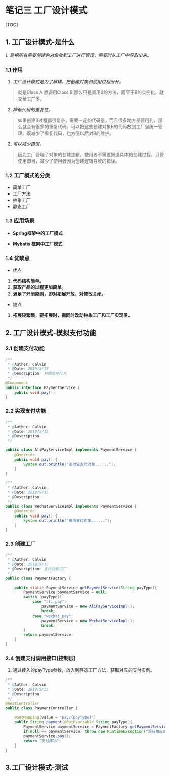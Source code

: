 # 笔记三 工厂设计模式
[TOC]

## 1. 工厂设计模式-是什么
*1. 是把所有需要创建的对象放到工厂进行管理，需要时从工厂中获取出来。*

### 1.1 作用 
1. *工厂设计模式是为了解耦，把创建对象和使用过程分开。*
> 就是Class A 想调用Class B,那么只是调用B的方法，而至于B的实例化，就交给工厂类。
2. *降低代码的重复性。*
> 如果创建B过程都很复杂，需要一定的代码量，而且很多地方都要用到，那么就会有很多的重复代码。可以把这些创建对象B的代码放到工厂里统一管理。既减少了重复代码，也方便以后对B的维护。
3. *可以减少错误。*
> 因为工厂管理了对象的创建逻辑，使用者不需要知道具体的创建过程，只管使用即可，减少了使用者因为创建逻辑导致的错误。

### 1.2 工厂模式的分类
 - 简单工厂
 - 工厂方法
 - 抽象工厂
 - 静态工厂

### 1.3 应用场景
- **Spring框架中的工厂模式**


- **Mybatis 框架中工厂模式**

### 1.4 优缺点
- 优点
1. **代码结构简单。**
2. **获取产品的过程更加简单。**
3. **满足了开闭原则，即对拓展开放，对修改关闭。**

- 缺点
1. **拓展较繁琐，要拓展时，需同时改动抽象工厂和工厂实现类。**


## 2. 工厂设计模式-模拟支付功能


### 2.1 创建支付功能
```java
/**
 * @Auther: Calvin
 * @Date: 2019/5/15
 * @Description: 共同支付行为
 */
@Component
public interface PaymentService {
    public void pay();
}
```

### 2.2 实现支付功能
```java
/**
 * @Auther: Calvin
 * @Date: 2019/5/15
 * @Description:
 */

public class AliPayServiceImpl implements PaymentService {
    @Override
    public void pay() {
        System.out.println("支付宝支付对象......");
    }
}

/**
 * @Auther: Calvin
 * @Date: 2019/5/15
 * @Description:
 */
public class WechatServiceImpl implements PaymentService {
    @Override
    public void pay() {
        System.out.println("微信支付对象......");
    }
}
```

### 2.3 创建工厂
```java
/**
 * @Auther: Calvin
 * @Date: 2019/5/15
 * @Description: 支付功能工厂
 */
public class PaymentFactory {

    public static PaymentService getPaymentService(String payType){
        PaymentService paymentService = null;
        switch (payType){
            case "ali_pay":
                paymentService = new AliPayServiceImpl();
                break;
            case "wechat_pay":
                paymentService = new WechatServiceImpl();
                break;
        }
        return paymentService;
    }
}
```

### 2.4 创建支付调用接口(控制层)
1. 通过传入的payType参数，放入到静态工厂方法，获取对应的支付实例。
```java
/**
 * @Auther: Calvin
 * @Date: 2019/5/15
 * @Description:
 */
@RestController
public class PaymentController {

    @GetMapping(value = "pay/{payType}")
    public String payment(@PathVariable String payType){
        PaymentService paymentService = PaymentFactory.getPaymentService(payType);
        if(null == paymentService) throw new RuntimeException("没有相应的支付渠道");
        paymentService.pay();
        return "支付成功";
    }
}
```

## 3.工厂设计模式-测试
